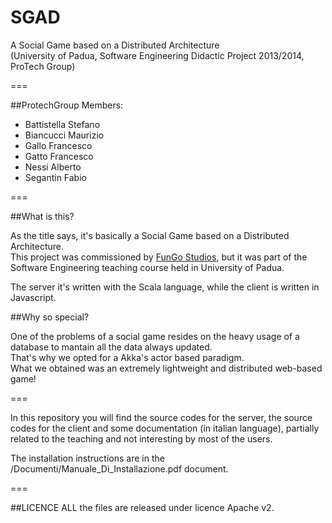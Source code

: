 SGAD
====

A Social Game based on a Distributed Architecture  
(University of Padua, Software Engineering Didactic Project 2013/2014, ProTech Group)

===

##ProtechGroup
Members:  
- Battistella Stefano  
- Biancucci Maurizio  
- Gallo Francesco  
- Gatto Francesco  
- Nessi Alberto  
- Segantin Fabio  

===

##What is this?

As the title says, it's basically a Social Game based on a Distributed Architecture.  
This project was commissioned by [FunGo Studios](http://www.fungostudios.com), but it was part of the Software Engineering teaching course held in University of Padua.

The server it's written with the Scala language, while the client is written in Javascript.

##Why so special?

One of the problems of a social game resides on the heavy usage of a database to mantain all the data always updated.  
That's why we opted for a Akka's actor based paradigm.  
What we obtained was an extremely lightweight and distributed web-based game!

===

In this repository you will find the source codes for the server, the source codes for the client and some documentation (in italian language), partially related to the teaching and not interesting by most of the users.  

The installation instructions are in the /Documenti/Manuale_Di_Installazione.pdf document.

===

##LICENCE
ALL the files are released under licence Apache v2.